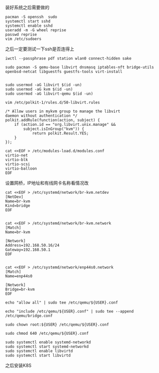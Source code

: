装好系统之后需要做的

```
pacman -S openssh  sudo
systemctl start sshd
systemctl enable sshd
useradd -m -G wheel reprise
passwd reprise
vim /etc/sudoers

```
之后一定要测试一下ssh是否连得上

```
iwctl --passphrase pdf station wlan0 connect-hidden sake

sudo pacman -S qemu-base libvirt dnsmasq iptables-nft bridge-utils openbsd-netcat libguestfs guestfs-tools virt-install


sudo usermod -aG libvirt $(id -un)
sudo usermod -aG kvm $(id -un)
sudo usermod -aG libvirt-qemu $(id -un)
```


```vim /etc/polkit-1/rules.d/50-libvirt.rules```

```
/* Allow users in mykvm group to manage the libvirt
daemon without authentication */
polkit.addRule(function(action, subject) {
    if (action.id == "org.libvirt.unix.manage" &&
        subject.isInGroup("kvm")) {
            return polkit.Result.YES;
    }
});

```

```
cat <<EOF > /etc/modules-load.d/modules.conf
virtio-net
virtio-blk
virtio-scsi
virtio-balloon
EOF

```

设置网桥，IP地址和有线网卡名称看情况改
```
cat <<EOF > /etc/systemd/network/br-kvm.netdev
[NetDev]
Name=br-kvm
Kind=bridge
EOF


cat <<EOF > /etc/systemd/network/br-kvm.network
[Match]
Name=br-kvm

[Network]
Address=192.168.50.16/24
Gateway=192.168.50.1
EOF


cat <<EOF > /etc/systemd/network/enp44s0.network
[Match]
Name=enp44s0

[Network]
Bridge=br-kvm
EOF
```



```
echo "allow all" | sudo tee /etc/qemu/${USER}.conf

echo "include /etc/qemu/${USER}.conf" | sudo tee --append /etc/qemu/bridge.conf 

sudo chown root:${USER} /etc/qemu/${USER}.conf

sudo chmod 640 /etc/qemu/${USER}.conf

sudo systemctl enable systemd-networkd
sudo systemctl start systemd-networkd
sudo systemctl enable libvirtd
sudo systemctl start libvirtd
```

之后安装K8S



